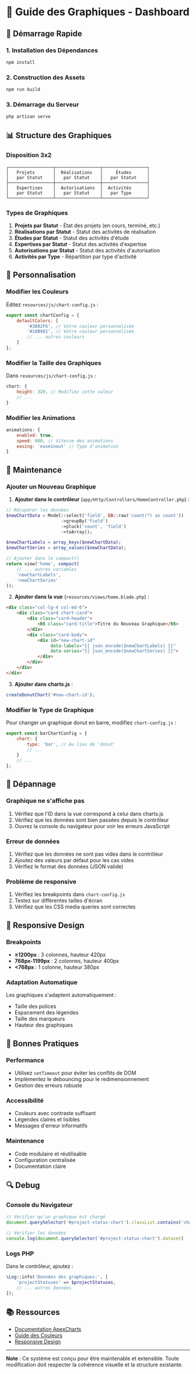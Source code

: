 # 🎯 Guide des Graphiques - Dashboard

## 🚀 Démarrage Rapide

### 1. **Installation des Dépendances**
```bash
npm install
```

### 2. **Construction des Assets**
```bash
npm run build
```

### 3. **Démarrage du Serveur**
```bash
php artisan serve
```

## 📊 Structure des Graphiques

### **Disposition 3x2**
```
┌─────────────────┬─────────────────┬─────────────────┐
│   Projets       │  Réalisations   │     Études      │
│   par Statut    │   par Statut    │   par Statut    │
├─────────────────┼─────────────────┼─────────────────┤
│   Expertises    │  Autorisations  │  Activités      │
│   par Statut    │   par Statut    │   par Type      │
└─────────────────┴─────────────────┴─────────────────┘
```

### **Types de Graphiques**
1. **Projets par Statut** - État des projets (en cours, terminé, etc.)
2. **Réalisations par Statut** - Statut des activités de réalisation
3. **Études par Statut** - Statut des activités d'étude
4. **Expertises par Statut** - Statut des activités d'expertise
5. **Autorisations par Statut** - Statut des activités d'autorisation
6. **Activités par Type** - Répartition par type d'activité

## 🎨 Personnalisation

### **Modifier les Couleurs**
Éditez `resources/js/chart-config.js` :
```javascript
export const chartConfig = {
    defaultColors: [
        '#3B82F6', // Votre couleur personnalisée
        '#10B981', // Votre couleur personnalisée
        // ... autres couleurs
    ]
};
```

### **Modifier la Taille des Graphiques**
Dans `resources/js/chart-config.js` :
```javascript
chart: {
    height: 320, // Modifiez cette valeur
    // ...
}
```

### **Modifier les Animations**
```javascript
animations: {
    enabled: true,
    speed: 800, // Vitesse des animations
    easing: 'easeinout' // Type d'animation
}
```

## 🔧 Maintenance

### **Ajouter un Nouveau Graphique**

1. **Ajouter dans le contrôleur** (`app/Http/Controllers/HomeController.php`) :
```php
// Récupérer les données
$newChartData = Model::select('field', DB::raw('count(*) as count'))
                     ->groupBy('field')
                     ->pluck('count', 'field')
                     ->toArray();

$newChartLabels = array_keys($newChartData);
$newChartSeries = array_values($newChartData);

// Ajouter dans le compact()
return view('home', compact(
    // ... autres variables
    'newChartLabels',
    'newChartSeries'
));
```

2. **Ajouter dans la vue** (`resources/views/home.blade.php`) :
```html
<div class="col-lg-4 col-md-6">
    <div class="card chart-card">
        <div class="card-header">
            <h5 class="card-title">Titre du Nouveau Graphique</h5>
        </div>
        <div class="card-body">
            <div id="new-chart-id"
                 data-labels="{{ json_encode($newChartLabels) }}"
                 data-series="{{ json_encode($newChartSeries) }}">
            </div>
        </div>
    </div>
</div>
```

3. **Ajouter dans charts.js** :
```javascript
createDonutChart('#new-chart-id');
```

### **Modifier le Type de Graphique**

Pour changer un graphique donut en barre, modifiez `chart-config.js` :
```javascript
export const barChartConfig = {
    chart: {
        type: 'bar', // Au lieu de 'donut'
        // ...
    }
    // ...
};
```

## 🐛 Dépannage

### **Graphique ne s'affiche pas**
1. Vérifiez que l'ID dans la vue correspond à celui dans charts.js
2. Vérifiez que les données sont bien passées depuis le contrôleur
3. Ouvrez la console du navigateur pour voir les erreurs JavaScript

### **Erreur de données**
1. Vérifiez que les données ne sont pas vides dans le contrôleur
2. Ajoutez des valeurs par défaut pour les cas vides
3. Vérifiez le format des données (JSON valide)

### **Problème de responsive**
1. Vérifiez les breakpoints dans `chart-config.js`
2. Testez sur différentes tailles d'écran
3. Vérifiez que les CSS media queries sont correctes

## 📱 Responsive Design

### **Breakpoints**
- **≥1200px** : 3 colonnes, hauteur 420px
- **768px-1199px** : 2 colonnes, hauteur 400px
- **<768px** : 1 colonne, hauteur 380px

### **Adaptation Automatique**
Les graphiques s'adaptent automatiquement :
- Taille des polices
- Espacement des légendes
- Taille des marqueurs
- Hauteur des graphiques

## 🎯 Bonnes Pratiques

### **Performance**
- Utilisez `setTimeout` pour éviter les conflits de DOM
- Implémentez le debouncing pour le redimensionnement
- Gestion des erreurs robuste

### **Accessibilité**
- Couleurs avec contraste suffisant
- Légendes claires et lisibles
- Messages d'erreur informatifs

### **Maintenance**
- Code modulaire et réutilisable
- Configuration centralisée
- Documentation claire

## 🔍 Debug

### **Console du Navigateur**
```javascript
// Vérifier qu'un graphique est chargé
document.querySelector('#project-status-chart').classList.contains('chart-loaded')

// Vérifier les données
console.log(document.querySelector('#project-status-chart').dataset)
```

### **Logs PHP**
Dans le contrôleur, ajoutez :
```php
\Log::info('Données des graphiques:', [
    'projectStatuses' => $projectStatuses,
    // ... autres données
]);
```

## 📚 Ressources

- [Documentation ApexCharts](https://apexcharts.com/docs/)
- [Guide des Couleurs](https://coolors.co/)
- [Responsive Design](https://developer.mozilla.org/en-US/docs/Learn/CSS/CSS_layout/Responsive_Design)

---

**Note** : Ce système est conçu pour être maintenable et extensible. Toute modification doit respecter la cohérence visuelle et la structure existante.
